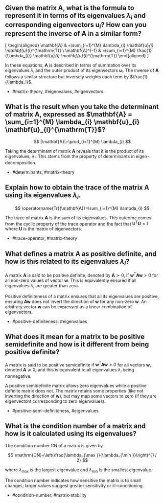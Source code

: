 ## Given the matrix $\mathbf{A}$, what is the formula to represent it in terms of its eigenvalues $\lambda_i$ and corresponding eigenvectors $\mathbf{u}_i$? How can you represent the inverse of $\mathbf{A}$ in a similar form?

\[
\begin{aligned}
\mathbf{A} & =\sum_{i=1}^{M} \lambda_{i} \mathbf{u}_{i} \mathbf{u}_{i}^{\mathrm{T}} \\
\mathbf{A}^{-1} & =\sum_{i=1}^{M} \frac{1}{\lambda_{i}} \mathbf{u}_{i} \mathbf{u}_{i}^{\mathrm{T}}
\end{aligned}
\]

In these equations, $\mathbf{A}$ is described in terms of summation over its eigenvalues $\lambda_i$ and the outer product of its eigenvectors $\mathbf{u}_i$. The inverse of $\mathbf{A}$ follows a similar structure but inversely weights each term by $\frac{1}{\lambda_i}$. 

- #matrix-theory, #eigenvalues, #eigenvectors


## What is the result when you take the determinant of matrix $\mathbf{A}$, expressed as $\mathbf{A} = \sum_{i=1}^{M} \lambda_{i} \mathbf{u}_{i} \mathbf{u}_{i}^{\mathrm{T}}$?

$$
|\mathbf{A}|=\prod_{i=1}^{M} \lambda_{i}
$$

Taking the determinant of matrix $\mathbf{A}$ reveals that it is the product of its eigenvalues, $\lambda_i$. This stems from the property of determinants in eigen-decomposition.

- #determinants, #matrix-theory


## Explain how to obtain the trace of the matrix $\mathbf{A}$ using its eigenvalues $\lambda_i$.

$$
\operatorname{Tr}(\mathbf{A})=\sum_{i=1}^{M} \lambda_{i}
$$

The trace of matrix $\mathbf{A}$ is the sum of its eigenvalues. This outcome comes from the cyclic property of the trace operator and the fact that $\mathbf{U}^{\mathrm{T}} \mathbf{U}=\mathbf{I}$ where $\mathbf{U}$ is the matrix of eigenvectors.

- #trace-operator, #matrix-theory


## What defines a matrix $\mathbf{A}$ as positive definite, and how is this related to its eigenvalues $\lambda_i$?

A matrix $\mathbf{A}$ is said to be positive definite, denoted by $\mathbf{A} \succ 0$, if $\mathbf{w}^{\mathrm{T}} \mathbf{A w}>0$ for all non-zero values of vector $\mathbf{w}$. This is equivalently ensured if all eigenvalues $\lambda_i$ are greater than zero.

Positive definiteness of a matrix ensures that all its eigenvalues are positive, ensuring $\mathbf{A}\mathbf{w}$ does not invert the direction of $\mathbf{w}$ for any non-zero $\mathbf{w}$. An arbitrary vector $\mathbf{w}$ can be expressed as a linear combination of eigenvectors.

- #positive-definiteness, #eigenvalues

## What does it mean for a matrix to be positive semidefinite and how is it different from being positive definite?

A matrix is said to be positive semidefinite if $\mathbf{w}^{\mathrm{T}} \mathbf{A} \mathbf{w} \geqslant 0$ for all vectors $\mathbf{w}$, denoted $\mathbf{A} \succeq 0$, and this is equivalent to all eigenvalues $\lambda_i$ being nonnegative.

A positive semidefinite matrix allows zero eigenvalues while a positive definite matrix does not. The matrix retains some properties (like not inverting the direction of $\mathbf{w}$), but may map some vectors to zero (if they are eigenvectors corresponding to zero eigenvalues).

- #positive-semi-definiteness, #eigenvalues

## What is the condition number of a matrix and how is it calculated using its eigenvalues?

The condition number $\mathrm{CN}$ of a matrix is given by

$$
\mathrm{CN}=\left(\frac{\lambda_{\max }}{\lambda_{\min }}\right)^{1 / 2}
$$

where $\lambda_{\max }$ is the largest eigenvalue and $\lambda_{\min }$ is the smallest eigenvalue. 

The condition number indicates how sensitive the matrix is to small changes; larger values suggest greater sensitivity or ill-conditioning.

- #condition-number, #matrix-stability